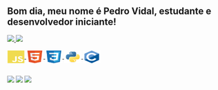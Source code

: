 ## Bom dia, meu nome é Pedro Vidal, estudante e desenvolvedor iniciante!
<div style="position:relative; display:flex; flex-direction:column;">
  <a href="https://github.com/PedroVidalDev">
  <img height="180em" src="https://github-readme-stats-git-masterrstaa-rickstaa.vercel.app/api?username=PedroVidalDev&&show_icons=true&theme=aura"/>
  <img height="180em" src="https://github-readme-stats-git-masterrstaa-rickstaa.vercel.app/api/top-langs/?username=PedroVidalDev&layout=compact&langs_count=7&theme=aura"/>
</div>
  
<div style="display: inline_block"><br>
  <img align="center" alt="Vidal-Js" height="30" width="40" src="https://raw.githubusercontent.com/devicons/devicon/master/icons/javascript/javascript-plain.svg">
  <img align="center" alt="Vidal-HTML" height="30" width="40" src="https://raw.githubusercontent.com/devicons/devicon/master/icons/html5/html5-original.svg">
  <img align="center" alt="Vidal-CSS" height="30" width="40" src="https://raw.githubusercontent.com/devicons/devicon/master/icons/css3/css3-original.svg">
  <img align="center" alt="Vidal-Python" height="30" width="40" src="https://raw.githubusercontent.com/devicons/devicon/master/icons/python/python-original.svg">
  <img align="center" alt="Vidal-C++" height="30" width="40" src="https://raw.githubusercontent.com/devicons/devicon/master/icons/c/c-original.svg">
</div>

##

<div> 
  <a href="https://www.instagram.com/taldovidas/" target="_blank"><img src="https://img.shields.io/badge/-Instagram-%23E4405F?style=for-the-badge&logo=instagram&logoColor=white" target="_blank"></a>
  <a href = "mailto:pedrohvidals@gmail.com"><img src="https://img.shields.io/badge/-Gmail-%23333?style=for-the-badge&logo=gmail&logoColor=white" target="_blank"></a>
  <a href = "https://www.linkedin.com/in/pedro-vidal-5a4509255" target="_blank"><img src="https://img.shields.io/badge/-LinkedIn-%230077B5?style=for-the-badge&logo=linkedin&logoColor=white" target="_blank"></a> 
</div>

